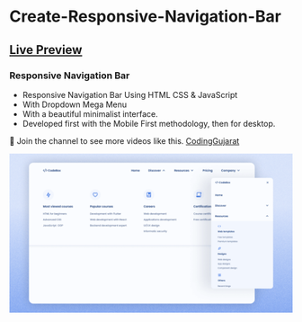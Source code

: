 # Create-Responsive-Navigation-Bar
## [Live Preview](https://youtu.be/k-jwXwpNuXI)
### Responsive Navigation Bar

- Responsive Navigation Bar Using HTML CSS & JavaScript
- With Dropdown Mega Menu
- With a beautiful minimalist interface.
- Developed first with the Mobile First methodology, then for desktop.

💙 Join the channel to see more videos like this. [CodingGujarat](https://www.youtube.com/@codinggujarat)

![preview img](/preview.png)
